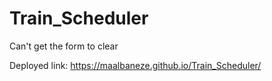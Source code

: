 # Train_Scheduler
Can't get the form to clear

Deployed link: https://maalbaneze.github.io/Train_Scheduler/
